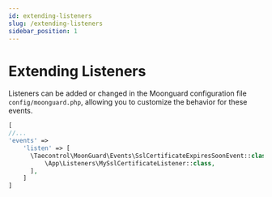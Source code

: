 ```yaml
---
id: extending-listeners
slug: /extending-listeners
sidebar_position: 1
---
```


# Extending Listeners

Listeners can be added or changed in the Moonguard configuration file `config/moonguard.php`, allowing you to customize the behavior for these events.

```php
[
//...
'events' =>
  	'listen' => [
      \Taecontrol\MoonGuard\Events\SslCertificateExpiresSoonEvent::class => [
          \App\Listeners\MySslCertificateListener::class,
      ],
    ]
]
```